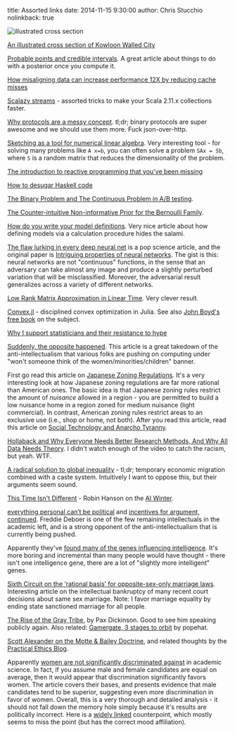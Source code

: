 title: Assorted links
date: 2014-11-15 9:30:00
author: Chris Stucchio
nolinkback: true

![illustrated cross section](http://www.thisiscolossal.com/wp-content/uploads/2014/11/map-small.jpg)

[An illustrated cross section of Kowloon Walled City](http://www.thisiscolossal.com/2014/11/an-illustrated-cross-section-of-hong-kongs-infamous-kowloon-walled-city/?utm_source=feedburner&utm_medium=feed&utm_campaign=Feed%3A+colossal+%28Colossal%29)

[Probable points and credible intervals](http://www.sumsar.net/blog/2014/10/probable-points-and-credible-intervals-part-one/). A great article about things to do with a posterior once you compute it.

[How misaligning data can increase performance 12X by reducing cache misses](http://danluu.com/3c-conflict/)

[Scalazy streams](https://github.com/ochafik/Scalaxy/tree/master/Streams) - assorted tricks to make your Scala 2.11.x collections faster.

[Why protocols are a messy concept](http://java-is-the-new-c.blogspot.in/2014/10/why-protocols-are-messy-concept.html). tl;dr; binary protocols are super awesome and we should use them more. Fuck json-over-http.

[Sketching as a tool for numerical linear algebra](http://researcher.watson.ibm.com/researcher/files/us-dpwoodru/journal.pdf). Very interesting tool - for solving many problems like `A x=b`, you can often solve a problem `SAx = Sb`, where `S` is a random matrix that reduces the dimensionality of the problem.

[The introduction to reactive programming that you've been missing](https://gist.github.com/staltz/868e7e9bc2a7b8c1f754/)

[How to desugar Haskell code](http://www.haskellforall.com/2014/10/how-to-desugar-haskell-code.html)

[The Binary Problem and The Continuous Problem in A/B testing](http://dataorigami.net/blogs/napkin-folding/17543303-the-binary-problem-and-the-continuous-problem-in-a-b-testing).

[The Counter-intuitive Non-informative Prior for the Bernoulli Family](http://www.amstat.org/publications/jse/v12n2/zhu.pdf).

[How do you write your model definitions](http://www.sumsar.net/blog/2013/10/how-do-you-write-your-model-definitions/). Very nice article about how defining models via a calculation procedure hides the salami.

[The flaw lurking in every deep neural net](http://www.i-programmer.info/news/105-artificial-intelligence/7352-the-flaw-lurking-in-every-deep-neural-net.html) is a pop science article, and the original paper is [Intriguing properties of neural networks](http://arxiv.org/pdf/1312.6199v4.pdf). The gist is this: neural networks are not "continuous" functions, in the sense that an adversary can take almost any image and produce a slightly perturbed variation that will be misclassified. Moreover, the adversarial result generalizes across a variety of different networks.

[Low Rank Matrix Approximation in Linear Time](http://arxiv.org/pdf/1410.8802v1.pdf). Very clever result.

[Convex.jl](https://github.com/cvxgrp/Convex.jl) - disciplined convex optimization in Julia. See also [John Boyd's free book](http://web.stanford.edu/~boyd/cvxbook/bv_cvxbook.pdf) on the subject.

[Why I support statisticians and their resistance to hype](http://simplystatistics.org/?p=3501)

[Suddenly, the opposite happened](http://superginbaby.wordpress.com/2014/10/28/suddenly-the-opposite-appeared/). This article is a great takedown of the anti-intellectualism that various folks are pushing on computing under "won't someone think of the women/minorities/children" banner.

First go read this article on [Japanese Zoning Regulations](http://urbankchoze.blogspot.in/2014/04/japanese-zoning.html). It's a very interesting look at how Japanese zoning regulations are far more rational than American ones. The basic idea is that Japanese zoning rules restrict the amount of *nuisance* allowed in a region - you are permitted to build a low nuisance home in a region zoned for medium nuisance (light commercial). In contrast, American zoning rules restrict areas to an exclusive use (i.e., shop or home, not both). After you read this article, read this article on [Social Technology and Anarcho Tyranny](http://www.moreright.net/social-technology-and-anarcho-tyranny/).

[Hollaback and Why Everyone Needs Better Research Methods, And Why All Data Needs Theory](https://medium.com/message/that-catcalling-video-and-why-research-methods-is-such-an-exciting-topic-really-32223ac9c9e8). I didn't watch enough of the video to catch the racism, but yeah. WTF.

[A radical solution to global inequality](http://www.newrepublic.com/article/120179/how-reduce-global-income-inequality-open-immigration-policies) - tl;dr; temporary economic migration combined with a caste system. Intuitively I want to oppose this, but their arguments seem sound.

[This Time Isn't Different](http://www.overcomingbias.com/2014/11/this-time-isnt-different.html) - Robin Hanson on the [AI Winter](http://en.wikipedia.org/wiki/AI_winter).

[everything personal can’t be political](http://fredrikdeboer.com/2014/10/27/everything-personal-cant-be-political/) and [incentives for argument, continued](http://fredrikdeboer.com/2014/11/03/incentives-for-argument-continued/). Freddie Deboer is one of the few remaining intellectuals in the academic left, and is a strong opponent of the anti-intellectualism that is currently being pushed.

Apparently they've [found many of the genes influencing intelligence](http://www.ncbi.nlm.nih.gov/pmc/articles/PMC3652710/). It's more boring and incremental than many people would have thought - there isn't one intelligence gene, there are a lot of "slightly more intelligent" genes.

[Sixth Circuit on the ‘rational basis’ for opposite-sex-only marriage laws](http://www.washingtonpost.com/news/volokh-conspiracy/wp/2014/11/06/sixth-circuit-on-the-rational-basis-for-opposite-sex-only-marriage-laws/). Interesting article on the intellectual bankruptcy of many recent court decisions about same sex marriage. Note: I favor marriage equality by ending state sanctioned marriage for all people.

[The Rise of the Gray Tribe](http://paxdickinson.wordpress.com/2014/10/27/the-rise-of-the-grey-tribe/), by Pax Dickinson. Good to see him speaking publicly again. Also related: [Gamergate, 3 stages to orbit](http://www.popehat.com/2014/10/21/gamer-gate-three-stages-to-obit/) by popehat.

[Scott Alexander on the Motte & Bailey Doctrine](http://slatestarcodex.com/2014/11/03/all-in-all-another-brick-in-the-motte/), and related thoughts by the [Practical Ethics Blog](http://blog.practicalethics.ox.ac.uk/2014/09/motte-and-bailey-doctrines/).

Apparently [women are not significantly discriminated against](http://www.psychologicalscience.org/pdf/Women-Academic-Science.pdf) in academic science. In fact, if you assume male and female candidates are equal on average, then it would appear that discrimination significantly favors women. The article covers their bases, and presents evidence that male candidates tend to be superior, suggesting even more discrimination in favor of women. Overall, this is a very thorough and detailed analysis - it should not fall down the memory hole simply because it's results are politically incorrect. Here is a [widely linked](http://www.emilywillinghamphd.com/2014/11/academic-science-is-sexist-we-do-have.html) counterpoint, which mostly seems to miss the point (but has the correct mood affiliation).
